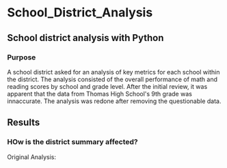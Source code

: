 # School_District_Analysis

## School district analysis with Python

### Purpose

A school district asked for an analysis of key metrics for each school within the district. The analysis consisted of the overall performance of math and reading scores by school and grade level. After the initial review, it was apparent that the data from Thomas High School's 9th grade was innaccurate. The analysis was redone after removing the questionable data.

## Results

### HOw is the district summary affected?

Original Analysis:
